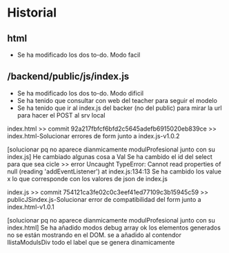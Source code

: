 # Historial

## html

- Se ha modificado los dos to-do. Modo facil

## /backend/public/js/index.js

- Se ha modificado los dos to-do. Modo dificil
- Se ha tenido que consultar con web del teacher para seguir el modelo
- Se ha tenido que ir al index.js del backer (no del public) para mirar la url para hacer el POST al srv local

index.html >> commit 92a217fbfcf6bfd2c5645adefb6915020eb839ce >> index.html-Solucionar errores de form junto a index.js-v1.0.2

[solucionar pq no aparece dianmicamente modulProfesional junto con su index.js]
He cambiado algunas cosa a Val
Se ha cambido el id del select para que sea cicle >> error Uncaught TypeError: Cannot read properties of null (reading 'addEventListener') at index.js:134:13
Se ha cambido los value x lo que corresponde con los valores de json de index.js

index.js >> commit 754121ca3fe02c0c3eef41ed77109c3b15945c59 >> publicJSindex.js-Solucionar error de compatibilidad del form junto a index.html-v1.0.1

[solucionar pq no aparece dianmicamente modulProfesional junto con su index.html]
Se ha añadido modos debug
array ok
los elementos generados no se están mostrando en el DOM.
se a añadido al contendor llistaModulsDiv todo el label que se genera dinamicamente

